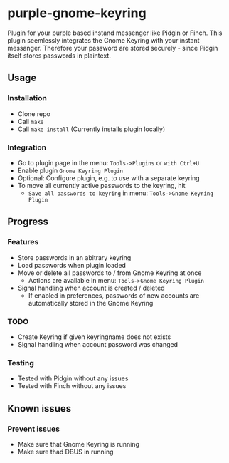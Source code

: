 # purple-gnome-keyring

Plugin for your purple based instand messenger like Pidgin or Finch.
This plugin seemlessly integrates the Gnome Keyring with your instant messanger. Therefore your password are stored securely - since Pidgin itself stores passwords in plaintext.

## Usage
### Installation
- Clone repo
- Call `make`
- Call `make install` (Currently installs plugin locally)

### Integration
- Go to plugin page in the menu: `Tools->Plugins` or `with Ctrl+U`
- Enable plugin `Gnome Keyring Plugin`
- Optional: Configure plugin, e.g. to use with a separate keyring
- To move all currently active passwords to the keyring, hit
    - `Save all passwords to keyring` in menu: `Tools->Gnome Keyring Plugin`

## Progress
### Features
- Store passwords in an abitrary keyring
- Load passwords when plugin loaded
- Move or delete all passwords to / from Gnome Keyring at once
    - Actions are available in menu: `Tools->Gnome Keyring Plugin`
- Signal handling when account is created / deleted
    - If enabled in preferences, passwords of new accounts are automatically stored in the Gnome Keyring

### TODO
- Create Keyring if given keyringname does not exists
- Signal handling when account password was changed

### Testing
- Tested with Pidgin without any issues
- Tested with Finch without any issues

## Known issues
### Prevent issues
- Make sure that Gnome Keyring is running
- Make sure thad DBUS in running
